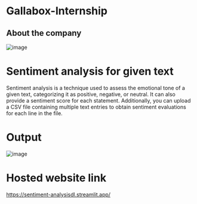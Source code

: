 # Gallabox-Internship
## About the company
![image](https://github.com/user-attachments/assets/504e502b-ba08-49d2-9aee-1720a85c8c18)

# Sentiment analysis for given text
Sentiment analysis is a technique used to assess the emotional tone of a given text, categorizing it as positive, negative, or neutral. It can also provide a sentiment score for each statement. Additionally, you can upload a CSV file containing multiple text entries to obtain sentiment evaluations for each line in the file.
# Output
![image](https://github.com/user-attachments/assets/319ca31e-01d8-4922-a360-4574ca304017)
# Hosted website link
https://sentiment-analysisdl.streamlit.app/
